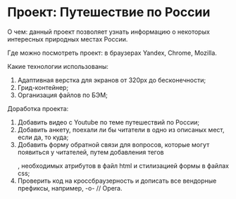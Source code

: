 # Проект: Путешествие по России

О чем: данный проект позволяет узнать информацию о некоторых интересных природных местах России.

Где можно посмотреть проект: в браузерах Yandex, Chrome, Mozilla. 

Какие технологии использованы: 
1. Адаптивная верстка для экранов от 320px до бесконечности;
2. Грид-контейнер;
3. Организация файлов по БЭМ;

Доработка проекта:
1. Добавить видео с Youtube по теме путешествий по России;
2. Добавить анкету, поехали ли бы читатели в одно из описаных мест, если да, то куда;
2. Добавить форму обратной связи для вопросов, которые могут появиться у читателей, путем добавления тегов <form></form>, необходимых атрибутов в файл html и стилизацией формы в файлах css;
3. Проверить код на кроссбраузерность и дописать все вендорные префиксы, например, -o- // Opera.